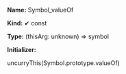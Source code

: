 **Name:** Symbol_valueOf

**Kind:** ✔ const

**Type:** (thisArg: unknown) => symbol

**Initializer:**

uncurryThis(Symbol.prototype.valueOf)

